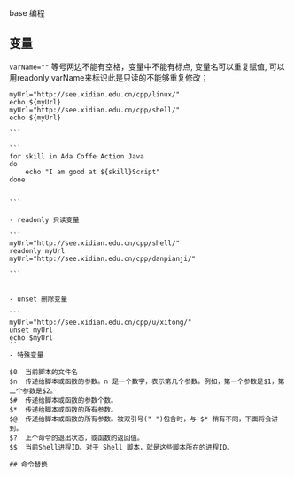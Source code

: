 base 编程

## 变量

`varName=""` 等号两边不能有空格，变量中不能有标点, 变量名可以重复赋值, 可以用readonly varName来标识此是只读的不能够重复修改；

````
myUrl="http://see.xidian.edu.cn/cpp/linux/"
echo ${myUrl}
myUrl="http://see.xidian.edu.cn/cpp/shell/"
echo ${myUrl}

```

```
for skill in Ada Coffe Action Java
do
    echo "I am good at ${skill}Script"
done


```

- readonly 只读变量

```
myUrl="http://see.xidian.edu.cn/cpp/shell/"
readonly myUrl
myUrl="http://see.xidian.edu.cn/cpp/danpianji/"

```


- unset 删除变量

```
myUrl="http://see.xidian.edu.cn/cpp/u/xitong/"
unset myUrl
echo $myUrl
```
- 特殊变量

$0  当前脚本的文件名
$n  传递给脚本或函数的参数。n 是一个数字，表示第几个参数。例如，第一个参数是$1，第二个参数是$2。
$#  传递给脚本或函数的参数个数。
$*  传递给脚本或函数的所有参数。
$@  传递给脚本或函数的所有参数。被双引号(" ")包含时，与 $* 稍有不同，下面将会讲到。
$?  上个命令的退出状态，或函数的返回值。
$$  当前Shell进程ID。对于 Shell 脚本，就是这些脚本所在的进程ID。

## 命令替换
